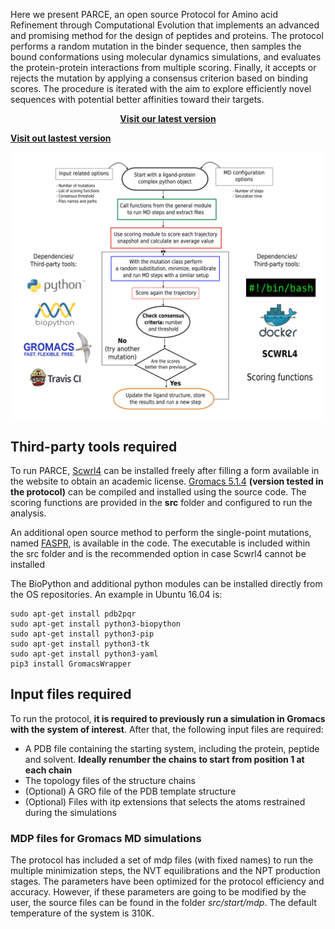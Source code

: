 Here we present PARCE, an open source Protocol for Amino acid Refinement through Computational Evolution that implements an advanced and promising method for the design of peptides and proteins. The protocol performs a random mutation in the binder sequence, then samples the bound conformations using molecular dynamics simulations, and evaluates the protein-protein interactions from multiple scoring. Finally, it accepts or rejects the mutation by applying a consensus criterion based on binding scores. The procedure is iterated with the aim to explore efficiently novel sequences with potential better affinities toward their targets.

<p align="center">
  <a href="https://github.com/PARCE-project/PARCE-1"><b>Visit our latest version</b></a>
</p>

**[Visit out lastest version](https://github.com/PARCE-project/PARCE-1)**

![summary](pictures/summary_PARCE.png)


## Third-party tools required

To run PARCE, [Scwrl4](http://dunbrack.fccc.edu/scwrl4/license/index.html) can be installed freely after filling a form available in the website to obtain an academic license. [Gromacs 5.1.4](http://manual.gromacs.org/documentation/5.1.4/download.html) **(version tested in the protocol)** can be compiled and installed using the source code. The scoring functions are provided in the **src** folder and configured to run the analysis. 

An additional open source method to perform the single-point mutations, named [FASPR](https://zhanglab.ccmb.med.umich.edu/FASPR/), is available in the code. The executable is included within the src folder and is the recommended option in case Scwrl4 cannot be installed

The BioPython and additional python modules can be installed directly from the OS repositories. An example in Ubuntu 16.04 is:

```
sudo apt-get install pdb2pqr
sudo apt-get install python3-biopython
sudo apt-get install python3-pip
sudo apt-get install python3-tk
sudo apt-get install python3-yaml
pip3 install GromacsWrapper
```

## Input files required

To run the protocol, **it is required to previously run a simulation in Gromacs with the system of interest**. After that, the following input files are required:

- A PDB file containing the starting system, including the protein, peptide and solvent. **Ideally renumber the chains to start from position 1 at each chain**
- The topology files of the structure chains
- (Optional) A GRO file of the PDB template structure
- (Optional) Files with itp extensions that selects the atoms restrained during the simulations

### MDP files for Gromacs MD simulations

The protocol has included a set of mdp files (with fixed names) to run the multiple minimization steps, the NVT equilibrations and the NPT production stages. The parameters have been optimized for the protocol efficiency and accuracy. However, if these parameters are going to be modified by the user, the source files can be found in the folder *src/start/mdp*. The default temperature of the system is 310K.

